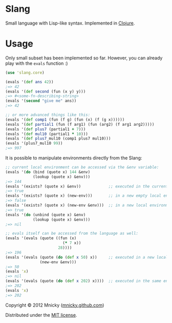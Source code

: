# Slang

Small language with Lisp-like syntax. Implemented in [Clojure](http://clojure.org).

Usage
=====

Only small subset has been implemented so far. However, you can already play
with the `evals` function :)

```clojure
(use 'slang.core)

(evals '(def ans 42))
;=> 42
(evals '(def second (fun (x y) y)))
;=> #<some-fn-describing-string>
(evals '(second "give me" ans))
;=> 42

;; or more advanced things like this:
(evals '(def comp1 (fun (f g) (fun (x) (f (g x))))))
(evals '(def partial1 (fun (f arg1) (fun (arg2) (f arg1 arg2)))))
(evals '(def plus7 (partial1 + 7)))
(evals '(def mul10 (partial1 * 10)))
(evals '(def plus7_mul10 (comp1 plus7 mul10)))
(evals '(plus7_mul10 99))
;=> 997
```

It is possible to manipulate environments directly from the Slang:

```clojure
;; current local environment can be accessed via the &env variable:
(evals '(do (bind (quote x) 144 &env)
            (lookup (quote x) &env)))
;=> 144
(evals '(exists? (quote x) &env))            ;; executed in the current local environment
;=> true
(evals '(exists? (quote x) (new-env)))       ;; in a new empty local environment
;=> false
(evals '(exists? (quote x) (new-env &env)))  ;; in a new local environment referencing the current one
;=> true
(evals '(do (unbind (quote x) &env)
            (lookup (quote x) &env)))
;=> nil

;; evals itself can be accessed from the language as well:
(evals '(evals (quote ((fun (x)
                         (* 7 x))
                       28))))
;=> 196
(evals '(evals (quote (do (def x 50) x))     ;; executed in a new local environment
               (new-env &env)))
;=> 50
(evals 'x)
;=> nil
(evals '(evals (quote (do (def x 202) x))))  ;; executed in the same environment
;=> 202
(evals 'x)
;=> 202
```

Copyright © 2012 Mnicky ([mnicky.github.com](http://mnicky.github.com))

Distributed under the [MIT license](http://opensource.org/licenses/MIT).
